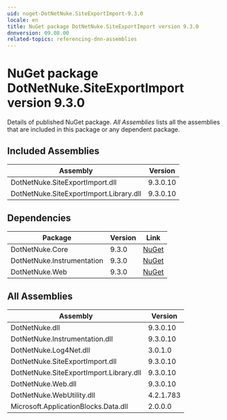 ```yaml
---
uid: nuget-DotNetNuke.SiteExportImport-9.3.0
locale: en
title: NuGet package DotNetNuke.SiteExportImport version 9.3.0
dnnversion: 09.08.00
related-topics: referencing-dnn-assemblies
---
```


# NuGet package DotNetNuke.SiteExportImport version 9.3.0
Details of published NuGet package.
*All Assemblies* lists all the assemblies that are included in this package or any dependent package.

## Included Assemblies

|Assembly|Version|
|---|---|
|DotNetNuke.SiteExportImport.dll|9.3.0.10|
|DotNetNuke.SiteExportImport.Library.dll|9.3.0.10|

## Dependencies

|Package|Version|Link|
|---|---|---|
|DotNetNuke.Core|9.3.0|[NuGet](https://www.nuget.org/packages/DotNetNuke.Core/9.3.0)|
|DotNetNuke.Instrumentation|9.3.0|[NuGet](https://www.nuget.org/packages/DotNetNuke.Instrumentation/9.3.0)|
|DotNetNuke.Web|9.3.0|[NuGet](https://www.nuget.org/packages/DotNetNuke.Web/9.3.0)|

## All Assemblies

|Assembly|Version|
|---|---|
|DotNetNuke.dll|9.3.0.10|
|DotNetNuke.Instrumentation.dll|9.3.0.10|
|DotNetNuke.Log4Net.dll|3.0.1.0|
|DotNetNuke.SiteExportImport.dll|9.3.0.10|
|DotNetNuke.SiteExportImport.Library.dll|9.3.0.10|
|DotNetNuke.Web.dll|9.3.0.10|
|DotNetNuke.WebUtility.dll|4.2.1.783|
|Microsoft.ApplicationBlocks.Data.dll|2.0.0.0|


